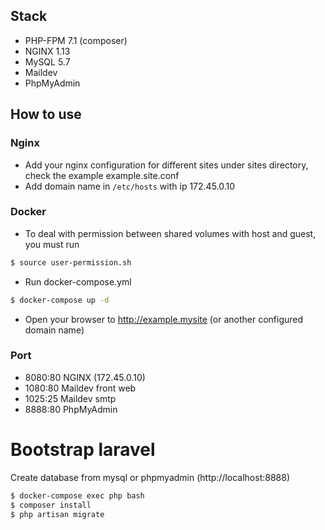 ## Stack

- PHP-FPM 7.1 (composer)
- NGINX 1.13
- MySQL 5.7
- Maildev
- PhpMyAdmin

## How to use

### Nginx

- Add your nginx configuration for different sites under sites directory, check the example example.site.conf
- Add domain name in `/etc/hosts` with ip 172.45.0.10

### Docker

- To deal with permission between shared volumes with host and guest, you must run

```bash
$ source user-permission.sh
```

- Run docker-compose.yml

```bash
$ docker-compose up -d
```

- Open your browser to http://example.mysite (or another configured domain name)

### Port

- 8080:80 NGINX (172.45.0.10)
- 1080:80 Maildev front web
- 1025:25 Maildev smtp
- 8888:80 PhpMyAdmin

# Bootstrap laravel

Create database from mysql or phpmyadmin (http://localhost:8888)

```bash
$ docker-compose exec php bash 
$ composer install
$ php artisan migrate
```